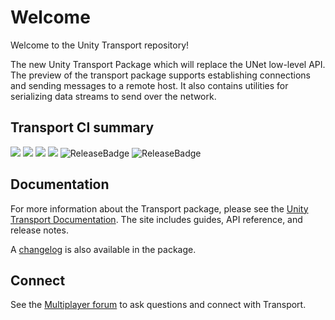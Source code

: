 # Welcome

Welcome to the Unity Transport repository!

The new Unity Transport Package which will replace the UNet low-level API.
The preview of the transport package supports establishing connections and sending messages to a
remote host. It also contains utilities for serializing data streams to send
over the network.

## Transport CI summary
[![](https://badge-proxy.cds.internal.unity3d.com/c59df3b8-7f64-4158-9ef7-4c99748185cb)](https://badges.cds.internal.unity3d.com/packages/com.unity.transport/build-info?branch=master) [![](https://badge-proxy.cds.internal.unity3d.com/65a2af76-0337-4ec3-a20c-5f9a09ed62eb)](https://badges.cds.internal.unity3d.com/packages/com.unity.transport/dependencies-info?branch=master) [![](https://badge-proxy.cds.internal.unity3d.com/5cd5fb42-a61f-4502-b75a-b8d80deb41f2)](https://badges.cds.internal.unity3d.com/packages/com.unity.transport/dependants-info) [![](https://badge-proxy.cds.internal.unity3d.com/cad278d5-2dba-4434-aac2-1466a4bd2ea6)](https://badges.cds.internal.unity3d.com/packages/com.unity.transport/warnings-info?branch=master) ![ReleaseBadge](https://badge-proxy.cds.internal.unity3d.com/f2096d78-45e6-4402-978b-0058b1e3277c) ![ReleaseBadge](https://badge-proxy.cds.internal.unity3d.com/fb5e4d88-0b2f-4883-ad0d-1b69b33e7861)

## Documentation

For more information about the Transport package, please see the [Unity Transport Documentation](https://docs-multiplayer.unity3d.com/transport/introduction). The site includes guides, API reference, and release notes.

A [changelog](CHANGELOG.md) is also available in the package.

## Connect

See the [Multiplayer forum](https://forum.unity.com/forums/multiplayer.26/) to ask questions and connect with Transport.

